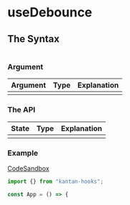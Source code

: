 # useDebounce

## The Syntax

```jsx

```

### Argument

| Argument | Type | Explanation |
| -------- | ---- | ----------- |
|          |      |             |

### The API

| State | Type | Explanation |
| ----- | ---- | ----------- |
|       |      |             |

### Example

[CodeSandbox](https://rrbuc.csb.app/position)

```jsx
import {} from "kantan-hooks";

const App = () => {

```
